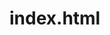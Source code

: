 # index.html
<html lang="eng">
  <head>
    <title>The page title</title>
    <meta charset="utf-8"/>
    <style>
    
    </style>
  </head>
  <body>
    <h1>My first Github file</h1>
  </body>
</html>
